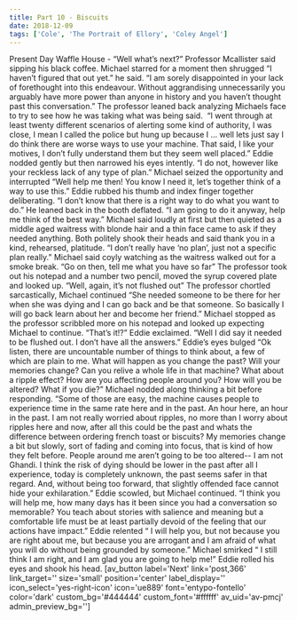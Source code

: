 ```yaml
---
title: Part 10 - Biscuits
date: 2018-12-09
tags: ['Cole', 'The Portrait of Ellory', 'Coley Angel']
---
```


Present Day Waffle House - “Well what’s next?” Professor Mcallister said sipping his black coffee. Michael starred for a moment then shrugged “I haven’t figured that out yet.” he said. “I am sorely disappointed in your lack of forethought into this endeavour. Without aggrandising unnecessarily you arguably have more power than anyone in history and you haven’t thought past this conversation.” The professor leaned back analyzing Michaels face to try to see how he was taking what was being said.  “I went through at least twenty different scenarios of alerting some kind of authority, I was close, I mean I called the police but hung up because I … well lets just say I do think there are worse ways to use your machine. That said, I like your motives, I don’t fully understand them but they seem well placed.” Eddie nodded gently but then narrowed his eyes intently. “I do not, however like your reckless lack of any type of plan.” Michael seized the opportunity and interrupted “Well help me then! You know I need it, let’s together think of a way to use this.” Eddie rubbed his thumb and index finger together deliberating. “I don’t know that there is a right way to do what you want to do.” He leaned back in the booth deflated. “I am going to do it anyway, help me think of the best way.” Michael said loudly at first but then quieted as a middle aged waitress with blonde hair and a thin face came to ask if they needed anything. Both politely shook their heads and said thank you in a kind, rehearsed, platitude. “I don’t really have ‘no plan’, just not a specific plan really.” Michael said coyly watching as the waitress walked out for a smoke break. “Go on then, tell me what you have so far” The professor took out his notepad and a number two pencil, moved the syrup covered plate and looked up. “Well, again, it’s not flushed out” The professor chortled sarcastically, Michael continued “She needed someone to be there for her when she was dying and I can go back and be that someone. So basically I will go back learn about her and become her friend.” Michael stopped as the professor scribbled more on his notepad and looked up expecting Michael to continue. “That’s it!?” Eddie exclaimed. “Well I did say it needed to be flushed out. I don’t have all the answers.” Eddie’s eyes bulged “Ok listen, there are uncountable number of things to think about, a few of which are plain to me. What will happen as you change the past? Will your memories change? Can you relive a whole life in that machine? What about a ripple effect? How are you affecting people around you? How will you be altered? What if you die?” Michael nodded along thinking a bit before responding. “Some of those are easy, the machine causes people to experience time in the same rate here and in the past. An hour here, an hour in the past. I am not really worried about ripples, no more than I worry about ripples here and now, after all this could be the past and whats the difference between ordering french toast or biscuits? My memories change a bit but slowly, sort of fading and coming into focus, that is kind of how they felt before. People around me aren’t going to be too altered-- I am not Ghandi. I think the risk of dying should be lower in the past after all I experience, today is completely unknown, the past seems safer in that regard. And, without being too forward, that slightly offended face cannot hide your exhilaration.” Eddie scowled, but Michael continued. “I think you will help me, how many days has it been since you had a conversation so memorable? You teach about stories with salience and meaning but a comfortable life must be at least partially devoid of the feeling that our actions have impact.” Eddie relented “ I will help you, but not because you are right about me, but because you are arrogant and I am afraid of what you will do without being grounded by someone.” Michael smirked “ I still think I am right, and I am glad you are going to help me!” Eddie rolled his eyes and shook his head. [av_button label='Next' link='post,366' link_target='' size='small' position='center' label_display='' icon_select='yes-right-icon' icon='ue889' font='entypo-fontello' color='dark' custom_bg='#444444' custom_font='#ffffff' av_uid='av-pmcj' admin_preview_bg='']
